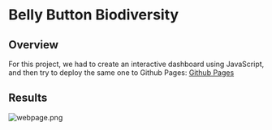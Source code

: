 # Belly Button Biodiversity

## Overview

For this project, we had to create an interactive dashboard using JavaScript, and then try to deploy the same one to Github Pages: [Github Pages](https://davescudero.github.io/plotly_deploy/)

## Results

![webpage.png](https://github.com/davescudero/plotly_deploy/blob/main/webpage.png)

